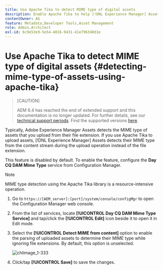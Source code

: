 ```yaml
---
title: Use Apache Tika to detect MIME type of digital assets
description: Enable Apache Tika to help [!DNL Experience Manager] Assets detect the MIME type of assets from the content stream during the upload operation instead of the file extension.
contentOwner: AG
feature: Metadata,Developer Tools,Asset Management
role: Admin,Architect
exl-id: 6c9e53e9-5e54-4816-9431-41e796340d1e
---
```

# Use Apache Tika to detect MIME type of digital assets {#detecting-mime-type-of-assets-using-apache-tika}

>[CAUTION]
>
>AEM 6.4 has reached the end of extended support and this documentation is no longer updated. For further details, see our [technical support periods](https://helpx.adobe.com/support/programs/eol-matrix.html). Find the supported versions [here](https://experienceleague.adobe.com/docs/).

Typically, Adobe Experience Manager Assets detects the MIME type of assets that you upload from their file extension. If you use Apache Tika to upload assets, [!DNL Experience Manager] Assets detects their MIME type from the content stream during the upload operation instead of the file extension.

This feature is disabled by default. To enable the feature, configure the **Day CQ DAM Mime Type** service from Configuration Manager.

>[!NOTE]
>
>MIME type detection using the Apache Tika library is a resource-intensive operation.

1. Go to `https://[AEM_server]:[port]/system/console/configMgr` to open the Configuration Manager web console.
1. From the list of services, locate **[!UICONTROL Day CQ DAM Mime Type Service]** and tap/click the **[!UICONTROL Edit]** icon beside it to open it in Edit mode.   

1. Select the **[!UICONTROL Detect MIME from content]** option to enable the parsing of uploaded assets to determine their MIME type while ignoring file extensions. By default, this option is unselected.

   ![chlimage_1-333](assets/chlimage_1-333.png)

1. Click/tap **[!UICONTROL Save]** to save the changes.
